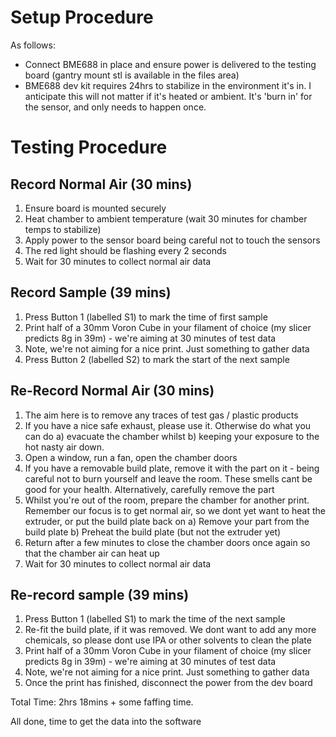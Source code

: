 # Setup Procedure
As follows:
* Connect BME688 in place and ensure power is delivered to the testing board (gantry mount stl is available in the files area)
* BME688 dev kit requires 24hrs to stabilize in the environment it's in. I anticipate this will not matter if it's heated or ambient. It's 'burn in' for the sensor, and only needs to happen once.

# Testing Procedure
## Record Normal Air (30 mins)
1) Ensure board is mounted securely
2) Heat chamber to ambient temperature (wait 30 minutes for chamber temps to stabilize)
3) Apply power to the sensor board being careful not to touch the sensors
4) The red light should be flashing every 2 seconds
5) Wait for 30 minutes to collect normal air data

## Record Sample (39 mins)
1) Press Button 1 (labelled S1) to mark the time of first sample
2) Print half of a 30mm Voron Cube in your filament of choice (my slicer predicts 8g in 39m) - we're aiming at 30 minutes of test data
3) Note, we're not aiming for a nice print. Just something to gather data
4) Press Button 2 (labelled S2) to mark the start of the next sample

## Re-Record Normal Air (30 mins)
1) The aim here is to remove any traces of test gas / plastic products
2) If you have a nice safe exhaust, please use it. Otherwise do what you can do a) evacuate the chamber whilst b) keeping your exposure to the hot nasty air down.
3) Open a window, run a fan, open the chamber doors
4) If you have a removable build plate, remove it with the part on it - being careful not to burn yourself and leave the room. These smells cant be good for your health. Alternatively, carefully remove the part
5) Whilst you're out of the room, prepare the chamber for another print. Remember our focus is to get normal air, so we dont yet want to heat the extruder, or put the build plate back on
  a) Remove your part from the build plate
  b) Preheat the build plate (but not the extruder yet)
7) Return after a few minutes to close the chamber doors once again so that the chamber air can heat up
8) Wait for 30 minutes to collect normal air data

## Re-record sample (39 mins)
1) Press Button 1 (labelled S1) to mark the time of the next sample
2) Re-fit the build plate, if it was removed. We dont want to add any more chemicals, so please dont use IPA or other solvents to clean the plate
3) Print half of a 30mm Voron Cube in your filament of choice (my slicer predicts 8g in 39m) - we're aiming at 30 minutes of test data
4) Note, we're not aiming for a nice print. Just something to gather data
5) Once the print has finished, disconnect the power from the dev board

Total Time: 2hrs 18mins + some faffing time.

All done, time to get the data into the software
